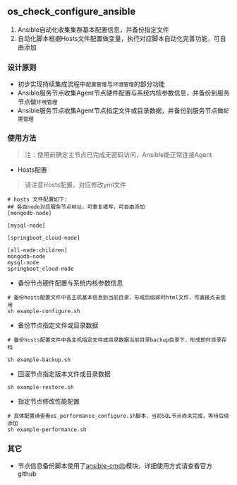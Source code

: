 os_check_configure_ansible
---

1. Ansible自动化收集集群基本配置信息，并备份指定文件
2. 自动化脚本根据Hosts文件配置做变量，执行对应脚本自动化完善功能，可自由添加

### 设计原则
- 初步实现持续集成流程中`配置管理`与`环境管理`的部分功能
- Ansible服务节点收集Agent节点硬件配置与系统内核参数信息，并备份到服务节点做`环境管理`
- Ansible服务节点收集Agent节点指定文件或目录数据，并备份到服务节点做`配置管理`

### 使用方法

> 注：使用前确定主节点已完成无密码访问，Ansible能正常连接Agent

- Hosts配置
> 请注意Hosts配置，对应修改yml文件

```
# hosts 文件配置如下:
## 各自node对应服务节点地址，可重复填写，可自由添加
[mongodb-node] 

[mysql-node]

[springboot_cloud-node]

[all-node:children]
mongodb-node
mysql-node
springboot_cloud-node
```

- 备份节点硬件配置与系统内核参数信息

```
# 备份hosts配置文件中各主机基本信息到当前目录，形成后缀即时html文件，可直接点击使用
sh example-configure.sh
```

- 备份节点指定文件或目录数据

```
# 备份hosts配置文件中各主机指定文件或目录数据当前目录backup目录下，形成即时目录存档

sh example-backup.sh

```

- 回滚节点指定版本文件或目录数据

```
sh example-restore.sh
```

- 指定节点修改性能配置

```
# 具体配置请查看os_performance_configure.sh脚本，当前SQL节点尚未完成，等待后续添加
sh example-performance.sh
```

### 其它
- 节点信息备份脚本使用了[ansible-cmdb](https://github.com/fboender/ansible-cmdb)模块，详细使用方式请查看官方github
